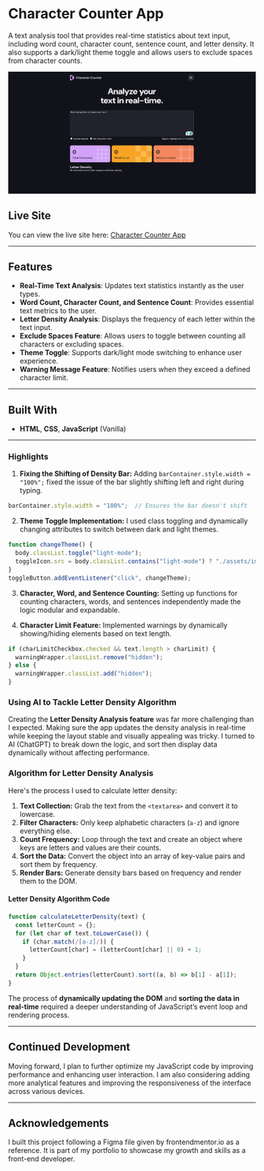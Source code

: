 # Character Counter App

A text analysis tool that provides real-time statistics about text input, including word count, character count, sentence count, and letter density. It also supports a dark/light theme toggle and allows users to exclude spaces from character counts.

![Character Counter App Screenshot](assets/images/char_counter_app_capture.png)

## Live Site

You can view the live site here: [Character Counter App](https://jayco01.github.io/character-counter-app/)

---

## Features
- **Real-Time Text Analysis**: Updates text statistics instantly as the user types.
- **Word Count, Character Count, and Sentence Count**: Provides essential text metrics to the user.
- **Letter Density Analysis**: Displays the frequency of each letter within the text input.
- **Exclude Spaces Feature**: Allows users to toggle between counting all characters or excluding spaces.
- **Theme Toggle**: Supports dark/light mode switching to enhance user experience.
- **Warning Message Feature**: Notifies users when they exceed a defined character limit.

---

## Built With
- **HTML**, **CSS**, **JavaScript** (Vanilla)

---

### Highlights

1. **Fixing the Shifting of Density Bar:** Adding `barContainer.style.width = "100%";` fixed the issue of the bar slightly shifting left and right during typing.
```javascript
barContainer.style.width = "100%";  // Ensures the bar doesn't shift
```

2. **Theme Toggle Implementation:** I used class toggling and dynamically changing attributes to switch between dark and light themes.
```javascript
function changeTheme() {
  body.classList.toggle("light-mode");
  toggleIcon.src = body.classList.contains("light-mode") ? "./assets/images/icon-moon.svg" : "./assets/images/icon-sun.svg";
}
toggleButton.addEventListener("click", changeTheme);
```

3. **Character, Word, and Sentence Counting:** Setting up functions for counting characters, words, and sentences independently made the logic modular and expandable.

4. **Character Limit Feature:** Implemented warnings by dynamically showing/hiding elements based on text length.
```javascript
if (charLimitCheckbox.checked && text.length > charLimit) {
  warningWrapper.classList.remove("hidden");
} else {
  warningWrapper.classList.add("hidden");
}
```


### Using AI to Tackle Letter Density Algorithm
Creating the **Letter Density Analysis feature** was far more challenging than I expected. Making sure the app updates the density analysis in real-time while keeping the layout stable and visually appealing was tricky. I turned to AI (ChatGPT) to break down the logic, and sort then display data dynamically without affecting performance.

### Algorithm for Letter Density Analysis
Here's the process I used to calculate letter density:
1. **Text Collection:** Grab the text from the `<textarea>` and convert it to lowercase.
2. **Filter Characters:** Only keep alphabetic characters (`a-z`) and ignore everything else.
3. **Count Frequency:** Loop through the text and create an object where keys are letters and values are their counts.
4. **Sort the Data:** Convert the object into an array of key-value pairs and sort them by frequency.
5. **Render Bars:** Generate density bars based on frequency and render them to the DOM.

#### Letter Density Algorithm Code
```javascript
function calculateLetterDensity(text) {
  const letterCount = {};
  for (let char of text.toLowerCase()) {
    if (char.match(/[a-z]/)) {
      letterCount[char] = (letterCount[char] || 0) + 1;
    }
  }
  return Object.entries(letterCount).sort((a, b) => b[1] - a[1]);
}
```

The process of **dynamically updating the DOM** and **sorting the data in real-time** required a deeper understanding of JavaScript’s event loop and rendering process.

---

## Continued Development
Moving forward, I plan to further optimize my JavaScript code by improving performance and enhancing user interaction. I am also considering adding more analytical features and improving the responsiveness of the interface across various devices.

---

## Acknowledgements
I built this project following a Figma file given by frontendmentor.io as a reference. It is part of my portfolio to showcase my growth and skills as a front-end developer.

